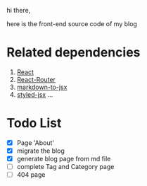 hi there,

here is the front-end source code of my blog

# Related dependencies

1. [React](https://github.com/facebook/react)
2. [React-Router](https://github.com/ReactTraining/react-router)
3. [markdown-to-jsx](https://github.com/probablyup/markdown-to-jsx)
4. [styled-jsx](https://github.com/zeit/styled-jsx)
...

# Todo List

- [x] Page 'About'
- [x] migrate the blog
- [x] generate blog page from md file
- [ ] complete Tag and Category page
- [ ] 404 page